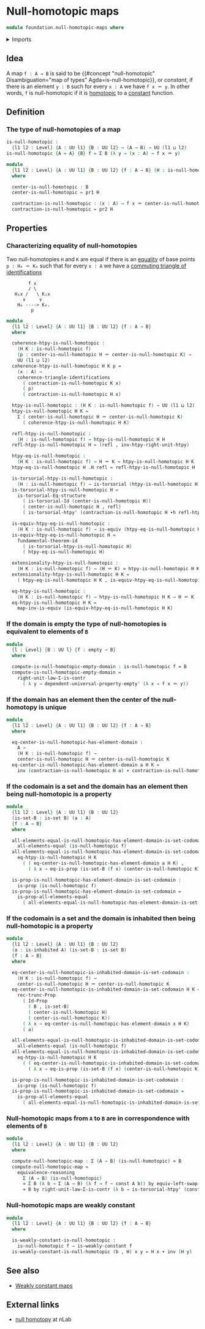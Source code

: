 # Null-homotopic maps

```agda
module foundation.null-homotopic-maps where
```

<details><summary>Imports</summary>

```agda
open import foundation.commuting-triangles-of-identifications
open import foundation.constant-maps
open import foundation.dependent-pair-types
open import foundation.empty-types
open import foundation.functoriality-dependent-pair-types
open import foundation.fundamental-theorem-of-identity-types
open import foundation.homotopy-induction
open import foundation.identity-types
open import foundation.images
open import foundation.inhabited-types
open import foundation.negation
open import foundation.propositional-truncations
open import foundation.propositions
open import foundation.sets
open import foundation.structure-identity-principle
open import foundation.torsorial-type-families
open import foundation.type-arithmetic-dependent-pair-types
open import foundation.unit-type
open import foundation.universal-property-empty-type
open import foundation.universe-levels
open import foundation.weakly-constant-maps

open import foundation-core.contractible-types
open import foundation-core.equivalences
open import foundation-core.function-types
open import foundation-core.homotopies
```

</details>

## Idea

A map `f : A → B` is said to be
{{#concept "null-homotopic" Disambiguation="map of types" Agda=is-null-homotopic}},
or _constant_, if there is an element `y : B` such for every `x : A` we have
`f x ＝ y`. In other words, `f` is null-homotopic if it is
[homotopic](foundation-core.homotopies.md) to a
[constant](foundation-core.constant-maps.md) function.

## Definition

### The type of null-homotopies of a map

```agda
is-null-homotopic :
  {l1 l2 : Level} {A : UU l1} {B : UU l2} → (A → B) → UU (l1 ⊔ l2)
is-null-homotopic {A = A} {B} f = Σ B (λ y → (x : A) → f x ＝ y)

module _
  {l1 l2 : Level} {A : UU l1} {B : UU l2} {f : A → B} (H : is-null-homotopic f)
  where

  center-is-null-homotopic : B
  center-is-null-homotopic = pr1 H

  contraction-is-null-homotopic : (x : A) → f x ＝ center-is-null-homotopic
  contraction-is-null-homotopic = pr2 H
```

## Properties

### Characterizing equality of null-homotopies

Two null-homotopies `H` and `K` are equal if there is an
[equality](foundation-core.identity-types.md) of base points `p : H₀ ＝ K₀` such
that for every `x : A` we have a
[commuting triangle of identifications](foundation.commuting-triangles-of-identifications.md)

```text
        f x
        / \
   H₁x /   \ K₁x
      ∨     ∨
    H₀ ----> K₀.
         p
```

```agda
module _
  {l1 l2 : Level} {A : UU l1} {B : UU l2} {f : A → B}
  where

  coherence-htpy-is-null-homotopic :
    (H K : is-null-homotopic f)
    (p : center-is-null-homotopic H ＝ center-is-null-homotopic K) →
    UU (l1 ⊔ l2)
  coherence-htpy-is-null-homotopic H K p =
    (x : A) →
    coherence-triangle-identifications
      ( contraction-is-null-homotopic K x)
      ( p)
      ( contraction-is-null-homotopic H x)

  htpy-is-null-homotopic : (H K : is-null-homotopic f) → UU (l1 ⊔ l2)
  htpy-is-null-homotopic H K =
    Σ ( center-is-null-homotopic H ＝ center-is-null-homotopic K)
      ( coherence-htpy-is-null-homotopic H K)

  refl-htpy-is-null-homotopic :
    (H : is-null-homotopic f) → htpy-is-null-homotopic H H
  refl-htpy-is-null-homotopic H = (refl , inv-htpy-right-unit-htpy)

  htpy-eq-is-null-homotopic :
    (H K : is-null-homotopic f) → H ＝ K → htpy-is-null-homotopic H K
  htpy-eq-is-null-homotopic H .H refl = refl-htpy-is-null-homotopic H

  is-torsorial-htpy-is-null-homotopic :
    (H : is-null-homotopic f) → is-torsorial (htpy-is-null-homotopic H)
  is-torsorial-htpy-is-null-homotopic H =
    is-torsorial-Eq-structure
      ( is-torsorial-Id (center-is-null-homotopic H))
      ( center-is-null-homotopic H , refl)
      ( is-torsorial-htpy' (contraction-is-null-homotopic H ∙h refl-htpy))

  is-equiv-htpy-eq-is-null-homotopic :
    (H K : is-null-homotopic f) → is-equiv (htpy-eq-is-null-homotopic H K)
  is-equiv-htpy-eq-is-null-homotopic H =
    fundamental-theorem-id
      ( is-torsorial-htpy-is-null-homotopic H)
      ( htpy-eq-is-null-homotopic H)

  extensionality-htpy-is-null-homotopic :
    (H K : is-null-homotopic f) → (H ＝ K) ≃ htpy-is-null-homotopic H K
  extensionality-htpy-is-null-homotopic H K =
    ( htpy-eq-is-null-homotopic H K , is-equiv-htpy-eq-is-null-homotopic H K)

  eq-htpy-is-null-homotopic :
    (H K : is-null-homotopic f) → htpy-is-null-homotopic H K → H ＝ K
  eq-htpy-is-null-homotopic H K =
    map-inv-is-equiv (is-equiv-htpy-eq-is-null-homotopic H K)
```

### If the domain is empty the type of null-homotopies is equivalent to elements of `B`

```agda
module _
  {l : Level} {B : UU l} {f : empty → B}
  where

  compute-is-null-homotopic-empty-domain : is-null-homotopic f ≃ B
  compute-is-null-homotopic-empty-domain =
    right-unit-law-Σ-is-contr
      ( λ y → dependent-universal-property-empty' (λ x → f x ＝ y))
```

### If the domain has an element then the center of the null-homotopy is unique

```agda
module _
  {l1 l2 : Level} {A : UU l1} {B : UU l2} {f : A → B}
  where

  eq-center-is-null-homotopic-has-element-domain :
    A →
    (H K : is-null-homotopic f) →
    center-is-null-homotopic H ＝ center-is-null-homotopic K
  eq-center-is-null-homotopic-has-element-domain a H K =
    inv (contraction-is-null-homotopic H a) ∙ contraction-is-null-homotopic K a
```

### If the codomain is a set and the domain has an element then being null-homotopic is a property

```agda
module _
  {l1 l2 : Level} {A : UU l1} {B : UU l2}
  (is-set-B : is-set B) (a : A)
  {f : A → B}
  where

  all-elements-equal-is-null-homotopic-has-element-domain-is-set-codomain :
    all-elements-equal (is-null-homotopic f)
  all-elements-equal-is-null-homotopic-has-element-domain-is-set-codomain H K =
    eq-htpy-is-null-homotopic H K
      ( ( eq-center-is-null-homotopic-has-element-domain a H K) ,
        ( λ x → eq-is-prop (is-set-B (f x) (center-is-null-homotopic K))))

  is-prop-is-null-homotopic-has-element-domain-is-set-codomain :
    is-prop (is-null-homotopic f)
  is-prop-is-null-homotopic-has-element-domain-is-set-codomain =
    is-prop-all-elements-equal
      ( all-elements-equal-is-null-homotopic-has-element-domain-is-set-codomain)
```

### If the codomain is a set and the domain is inhabited then being null-homotopic is a property

```agda
module _
  {l1 l2 : Level} {A : UU l1} {B : UU l2}
  (a : is-inhabited A) (is-set-B : is-set B)
  {f : A → B}
  where

  eq-center-is-null-homotopic-is-inhabited-domain-is-set-codomain :
    (H K : is-null-homotopic f) →
    center-is-null-homotopic H ＝ center-is-null-homotopic K
  eq-center-is-null-homotopic-is-inhabited-domain-is-set-codomain H K =
    rec-trunc-Prop
      ( Id-Prop
        ( B , is-set-B)
        ( center-is-null-homotopic H)
        ( center-is-null-homotopic K))
      ( λ x → eq-center-is-null-homotopic-has-element-domain x H K)
      ( a)

  all-elements-equal-is-null-homotopic-is-inhabited-domain-is-set-codomain :
    all-elements-equal (is-null-homotopic f)
  all-elements-equal-is-null-homotopic-is-inhabited-domain-is-set-codomain H K =
    eq-htpy-is-null-homotopic H K
      ( ( eq-center-is-null-homotopic-is-inhabited-domain-is-set-codomain H K) ,
        ( λ x → eq-is-prop (is-set-B (f x) (center-is-null-homotopic K))))

  is-prop-is-null-homotopic-is-inhabited-domain-is-set-codomain :
    is-prop (is-null-homotopic f)
  is-prop-is-null-homotopic-is-inhabited-domain-is-set-codomain =
    is-prop-all-elements-equal
      ( all-elements-equal-is-null-homotopic-is-inhabited-domain-is-set-codomain)
```

### Null-homotopic maps from `A` to `B` are in correspondence with elements of `B`

```agda
module _
  {l1 l2 : Level} {A : UU l1} {B : UU l2}
  where

  compute-null-homotopic-map : Σ (A → B) (is-null-homotopic) ≃ B
  compute-null-homotopic-map =
    equivalence-reasoning
      Σ (A → B) (is-null-homotopic)
      ≃ Σ B (λ b → Σ (A → B) (λ f → f ~ const A b)) by equiv-left-swap-Σ
      ≃ B by right-unit-law-Σ-is-contr (λ b → is-torsorial-htpy' (const A b))
```

### Null-homotopic maps are weakly constant

```agda
module _
  {l1 l2 : Level} {A : UU l1} {B : UU l2} {f : A → B}
  where

  is-weakly-constant-is-null-homotopic :
    is-null-homotopic f → is-weakly-constant f
  is-weakly-constant-is-null-homotopic (b , H) x y = H x ∙ inv (H y)
```

## See also

- [Weakly constant maps](foundation.weakly-constant-maps.md)

## External links

- [null homotopy](https://ncatlab.org/nlab/show/null+homotopy) at $n$Lab
